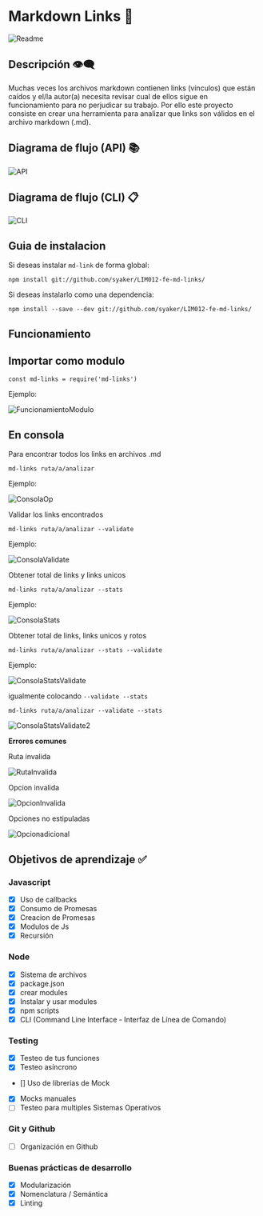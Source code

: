 # Markdown Links 🔗
![Readme](all_images/README-image.png)
## Descripción 👁‍🗨

Muchas veces los archivos markdown contienen links (vínculos) que están caídos y el/la autor(a) necesita revisar cual de ellos sigue en funcionamiento para no perjudicar su trabajo.
Por ello este proyecto consiste en crear una herramienta para analizar que links son válidos en el archivo markdown (.md).

## Diagrama de flujo (API) 📚
![API](API.png)
## Diagrama de flujo (CLI) 📋
![CLI](CLI.png)
## Guia de instalacion
Si deseas instalar `md-link` de forma global:

`npm install git://github.com/syaker/LIM012-fe-md-links/`

Si deseas instalarlo como una dependencia:

`npm install --save --dev git://github.com/syaker/LIM012-fe-md-links/`

## Funcionamiento

## Importar como modulo

`const md-links = require('md-links')`

Ejemplo:

![FuncionamientoModulo](fun-mod.png)

## En consola

Para encontrar todos los links en archivos .md

`md-links ruta/a/analizar`

Ejemplo:

![ConsolaOp](all_images/fun-mod.png)

Validar los links encontrados

`md-links ruta/a/analizar --validate`

Ejemplo:

![ConsolaValidate](all_images/validate.png)

Obtener total de links y links unicos

`md-links ruta/a/analizar --stats`

Ejemplo:

![ConsolaStats](all_images/stats.png)

Obtener total de links, links unicos y rotos

`md-links ruta/a/analizar --stats --validate`

Ejemplo:

![ConsolaStatsValidate](all_images/validate-stats.png)

igualmente colocando `--validate --stats`

`md-links ruta/a/analizar --validate --stats`

![ConsolaStatsValidate2](all_images/validate-stats.png)

**Errores comunes**

Ruta invalida

![RutaInvalida](all_images/ruta-invalida.png)

Opcion invalida

![OpcionInvalida](all_images/opcion-invalida.png)

Opciones no estipuladas

![Opcionadicional](all_images/opcion-adicional.png)

## Objetivos de aprendizaje ✅

### Javascript
- [x] Uso de callbacks
- [x] Consumo de Promesas
- [x] Creacion de Promesas
- [x] Modulos de Js
- [x] Recursión

### Node
- [x] Sistema de archivos
- [x] package.json
- [x] crear modules
- [x] Instalar y usar modules
- [x] npm scripts
- [x] CLI (Command Line Interface - Interfaz de Línea de Comando)

### Testing
- [x] Testeo de tus funciones
- [x] Testeo asíncrono
- [] Uso de librerias de Mock
- [x] Mocks manuales
- [ ] Testeo para multiples Sistemas Operativos

### Git y Github
- [ ] Organización en Github

### Buenas prácticas de desarrollo
- [x] Modularización
- [x] Nomenclatura / Semántica
- [x] Linting
